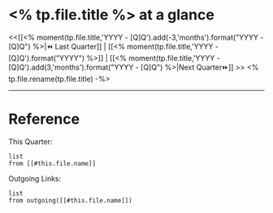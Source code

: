 # <% tp.file.title %> at a glance

<<[[<% moment(tp.file.title,'YYYY - [Q]Q').add(-3,'months').format("YYYY - [Q]Q") %>|⏪ Last Quarter]] | [[<% moment(tp.file.title,'YYYY - [Q]Q').format("YYYY") %>]] | [[<% moment(tp.file.title,'YYYY - [Q]Q').add(3,'months').format("YYYY - [Q]Q") %>|Next Quarter⏩]] >>
<% tp.file.rename(tp.file.title) -%>

---

# Reference

This Quarter:
```dataview
list
from [[#this.file.name]]
```


Outgoing Links:
```dataview
list
from outgoing([[#this.file.name]])
```